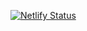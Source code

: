 [![Netlify Status](https://api.netlify.com/api/v1/badges/def9d036-4547-4cc0-8fcb-8d933224920e/deploy-status)](https://app.netlify.com/sites/bw-thirty-before-thirty/deploys)